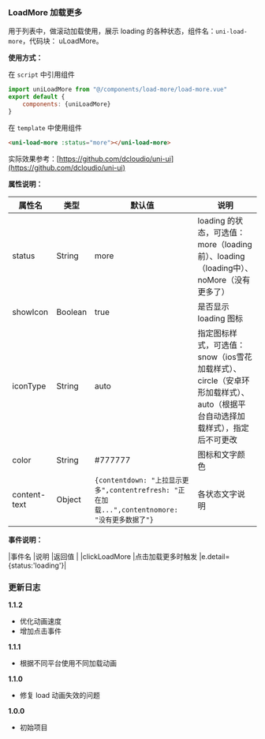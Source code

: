 ### LoadMore 加载更多

用于列表中，做滚动加载使用，展示 loading 的各种状态，组件名：``uni-load-more``，代码块： uLoadMore。

**使用方式：**

在 ``script`` 中引用组件 

```javascript
import uniLoadMore from "@/components/load-more/load-more.vue"
export default {
    components: {uniLoadMore}
}
```

在 ``template`` 中使用组件

```html
<uni-load-more :status="more"></uni-load-more>
```

实际效果参考：[https://github.com/dcloudio/uni-ui](https://github.com/dcloudio/uni-ui)

**属性说明：**

|属性名		|类型|默认值	|说明|
|---|----|---|---|
|status	|String	|more|loading 的状态，可选值：more（loading前）、loading（loading中）、noMore（没有更多了）|
|showIcon	|Boolean	|true|是否显示 loading 图标|
|iconType	|String	|auto|指定图标样式，可选值：snow（ios雪花加载样式）、circle（安卓环形加载样式）、auto（根据平台自动选择加载样式），指定后不可更改|
|color	|String	|#777777|图标和文字颜色	|
|content-text	|Object	|`{contentdown: "上拉显示更多",contentrefresh: "正在加载...",contentnomore: "没有更多数据了"}`|各状态文字说明|

**事件说明：**

|事件名			|说明				|返回值						|
|clickLoadMore	|点击加载更多时触发	|e.detail={status:'loading'}|

### 更新日志

**1.1.2**
- 优化动画速度
- 增加点击事件

**1.1.1**
- 根据不同平台使用不同加载动画

**1.1.0**
- 修复 load 动画失效的问题

**1.0.0**
- 初始项目